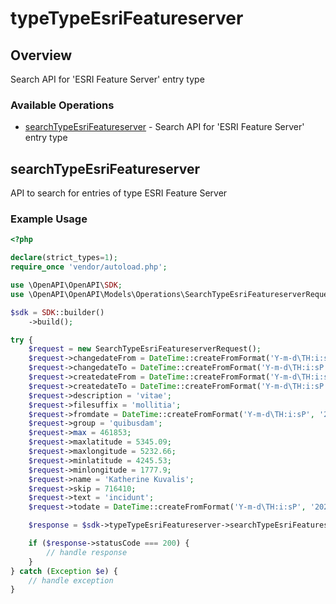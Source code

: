 # typeTypeEsriFeatureserver

## Overview

Search API for 'ESRI Feature Server' entry type

### Available Operations

* [searchTypeEsriFeatureserver](#searchtypeesrifeatureserver) - Search API for 'ESRI Feature Server' entry type

## searchTypeEsriFeatureserver

API to search for entries of type ESRI Feature Server

### Example Usage

```php
<?php

declare(strict_types=1);
require_once 'vendor/autoload.php';

use \OpenAPI\OpenAPI\SDK;
use \OpenAPI\OpenAPI\Models\Operations\SearchTypeEsriFeatureserverRequest;

$sdk = SDK::builder()
    ->build();

try {
    $request = new SearchTypeEsriFeatureserverRequest();
    $request->changedateFrom = DateTime::createFromFormat('Y-m-d\TH:i:sP', '2022-10-10T02:46:21.249Z');
    $request->changedateTo = DateTime::createFromFormat('Y-m-d\TH:i:sP', '2022-06-17T01:57:37.545Z');
    $request->createdateFrom = DateTime::createFromFormat('Y-m-d\TH:i:sP', '2022-07-11T16:58:55.649Z');
    $request->createdateTo = DateTime::createFromFormat('Y-m-d\TH:i:sP', '2022-11-28T14:50:23.356Z');
    $request->description = 'vitae';
    $request->filesuffix = 'mollitia';
    $request->fromdate = DateTime::createFromFormat('Y-m-d\TH:i:sP', '2020-05-20T12:36:20.334Z');
    $request->group = 'quibusdam';
    $request->max = 461853;
    $request->maxlatitude = 5345.09;
    $request->maxlongitude = 5232.66;
    $request->minlatitude = 4245.53;
    $request->minlongitude = 1777.9;
    $request->name = 'Katherine Kuvalis';
    $request->skip = 716410;
    $request->text = 'incidunt';
    $request->todate = DateTime::createFromFormat('Y-m-d\TH:i:sP', '2022-07-02T07:17:30.104Z');

    $response = $sdk->typeTypeEsriFeatureserver->searchTypeEsriFeatureserver($request);

    if ($response->statusCode === 200) {
        // handle response
    }
} catch (Exception $e) {
    // handle exception
}
```
